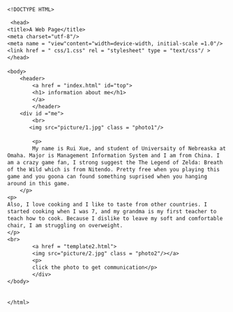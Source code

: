     <!DOCTYPE HTML>

<html lang="en">

     <head>
 	<title>A Web Page</title>
 	<meta charset="utf-8"/>
	<meta name = "view"content="width=device-width, initial-scale =1.0"/>
	<link href = " css/1.css" rel = "stylesheet" type = "text/css"/ >      
	</head>

    <body>
	    <header>
		    <a href = "index.html" id="top"> 
		    <h1> information about me</h1>
		    </a>
		    </header>
	    <div id ="me">
		    <br>
		   <img src="picture/1.jpg" class = "photo1"/>	

		    <p>
			My name is Rui Xue, and student of Universaity of Nebreaska at Omaha. Major is Management Information System and I am from China. I am a crazy game fan, I strong suggest the The Legend of Zelda: Breath of the Wild which is from Nitendo. Pretty free when you playing this game and you goona can found something suprised when you hanging around in this game. 
	    </p>
	<p>
	Also, I love cooking and I like to taste from other countries. I started cooking when I was 7, and my grandma is my first teacher to teach how to cook. Because I dislike to leave my soft and comfortable chair, I am struggling on overweight.
	</p>
	<br>
		    <a href = "template2.html">
		    <img src="picture/2.jpg" class = "photo2"/></a>
		    <p>
		    click the photo to get communication</p>
		    </div>
    </body>


    </html>
